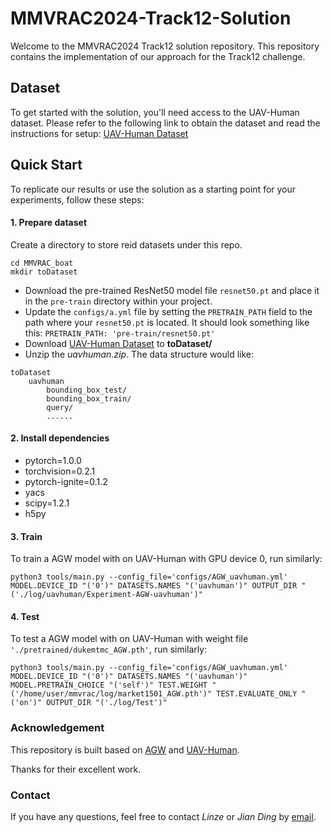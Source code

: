 # MMVRAC2024-Track12-Solution

Welcome to the MMVRAC2024 Track12 solution repository. This repository contains the implementation of our approach for the Track12 challenge.

## Dataset
To get started with the solution, you'll need access to the UAV-Human dataset. Please refer to the following link to obtain the dataset and read the instructions for setup: [UAV-Human Dataset](https://github.com/sutdcv/UAV-Human)

## Quick Start
To replicate our results or use the solution as a starting point for your experiments, follow these steps:

#### 1. Prepare dataset 
Create a directory to store reid datasets under this repo.
```
cd MMVRAC_boat
mkdir toDataset
```
- Download the pre-trained ResNet50 model file `resnet50.pt` and place it in the `pre-train` directory within your project.
- Update the `configs/a.yml` file by setting the `PRETRAIN_PATH` field to the path where your `resnet50.pt` is located. It should look something like this: `PRETRAIN_PATH: 'pre-train/resnet50.pt'`
- Download [UAV-Human Dataset](https://github.com/sutdcv/UAV-Human) to **toDataset/**
- Unzip the _uavhuman.zip_. The data structure would like:
```
toDataset
    uavhuman
        bounding_box_test/
        bounding_box_train/
        query/
        ......
```

#### 2. Install dependencies

  - pytorch=1.0.0
  - torchvision=0.2.1
  - pytorch-ignite=0.1.2
  - yacs
  - scipy=1.2.1
  - h5py
  
#### 3. Train

To train a AGW model with on UAV-Human with GPU device 0, run similarly:
```
python3 tools/main.py --config_file='configs/AGW_uavhuman.yml' MODEL.DEVICE_ID "('0')" DATASETS.NAMES "('uavhuman')" OUTPUT_DIR "('./log/uavhuman/Experiment-AGW-uavhuman')"
```

#### 4. Test

To test a AGW model with on UAV-Human with weight file ```'./pretrained/dukemtmc_AGW.pth'```, run similarly:
```
python3 tools/main.py --config_file='configs/AGW_uavhuman.yml' MODEL.DEVICE_ID "('0')" DATASETS.NAMES "('uavhuman')"  MODEL.PRETRAIN_CHOICE "('self')" TEST.WEIGHT "('/home/user/mmvrac/log/market1501_AGW.pth')" TEST.EVALUATE_ONLY "('on')" OUTPUT_DIR "('./log/Test')"
```

### Acknowledgement

This repository is built based on [AGW](https://github.com/mangye16/ReID-Survey) and [UAV-Human](https://github.com/sutdcv/UAV-Human). 

Thanks for their excellent work.

### Contact
If you have any questions, feel free to contact _Linze_ or _Jian Ding_ by [email](linze.li@stu.jiangnan.edu.cn).
